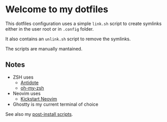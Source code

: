 # Welcome to my dotfiles

This dotfiles configuration uses a simple `link.sh` script to create symlinks either in the user root or in `.config` folder.

It also contains an `unlink.sh` script to remove the symlinks.

The scripts are manually mantained.

## Notes

- ZSH uses
    - [Antidote](https://antidote.sh/)
    - [oh-my-zsh](https://ohmyz.sh/)
- Neovim uses
    - [Kickstart Neovim](https://github.com/nvim-lua/kickstart.nvim/tree/master)
- Ghostty is my current terminal of choice


See also my [post-install scripts](https://github.com/abrahambahez/postinstall).

